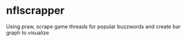 # nflscrapper
Using praw, scrape game threads for popular buzzwords and create bar graph to visualize
